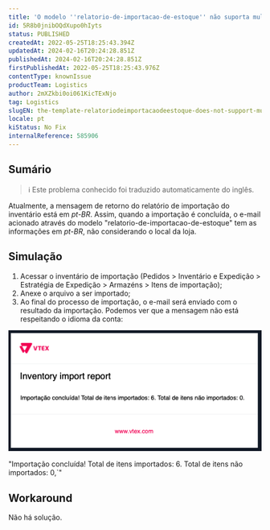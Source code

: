 ```yaml
---
title: 'O modelo ''relatorio-de-importacao-de-estoque'' não suporta multi-linguagem'
id: 5R8b0jnibOQdXupo0hIyts
status: PUBLISHED
createdAt: 2022-05-25T18:25:43.394Z
updatedAt: 2024-02-16T20:24:28.851Z
publishedAt: 2024-02-16T20:24:28.851Z
firstPublishedAt: 2022-05-25T18:25:43.976Z
contentType: knownIssue
productTeam: Logistics
author: 2mXZkbi0oi061KicTExNjo
tag: Logistics
slugEN: the-template-relatoriodeimportacaodeestoque-does-not-support-multilanguage
locale: pt
kiStatus: No Fix
internalReference: 585906
---
```


## Sumário

>ℹ️ Este problema conhecido foi traduzido automaticamente do inglês.


Atualmente, a mensagem de retorno do relatório de importação do inventário está em _pt-BR_. Assim, quando a importação é concluída, o e-mail acionado através do modelo "relatorio-de-importacao-de-estoque" tem as informações em _pt-BR_, não considerando o local da loja.



## Simulação



1. Acessar o inventário de importação (Pedidos > Inventário e Expedição > Estratégia de Expedição > Armazéns > Itens de importação);
2. Anexe o arquivo a ser importado;
3. Ao final do processo de importação, o e-mail será enviado com o resultado da importação. Podemos ver que a mensagem não está respeitando o idioma da conta:

![](https://raw.githubusercontent.com/vtexdocs/known-issues/refs/heads/main/docs/pt/known-issues/Logistics/o-modelo-relatoriodeimportacaodeestoque-nao-suporta-multilinguagem_1.png)

"Importação concluída! Total de itens importados: 6. Total de itens não importados: 0,`"




## Workaround


Não há solução.

